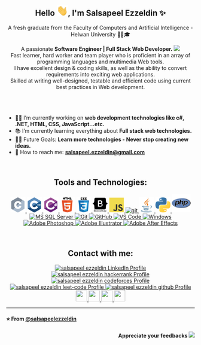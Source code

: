 <h2 align="center"> Hello <img src="https://github.com/ABSphreak/ABSphreak/blob/master/gifs/Hi.gif" width="30px">,  I'm Salsapeel Ezzeldin ✨</h2>

<div align="center">
  
A fresh graduate from the Faculty of Computers and Artificial Intelligence - Helwan University 👨‍💻🎓
 
A passionate **Software Engineer | Full Stack Web Developer.** <img src="https://media.giphy.com/media/WUlplcMpOCEmTGBtBW/giphy.gif" width="30"> <br>
Fast learner, hard worker and team player who is proficient in an array of programming languages and multimedia Web tools.<br>
I have excellent design & coding skills, as well as the ability to convert requirements into exciting web applications.<br>
Skilled at writing well-designed, testable and efficient code using current best practices in Web development. <br><br><br><br>
</div>



- 👨‍💻 I’m currently working on **web development technologies like c#, .NET, HTML, CSS, JavaScript...etc.**
- 📚 I’m currently learning everything about **Full stack web technologies.** 
- 💪🏼 Future Goals: **Learn more technologies - Never stop creating new ideas.**
- 💬 How to reach me:  **salsapeel.ezzeldin@gmail.com**

<br>

<h2 align="center">Tools and Technologies:</h2>
<p align="center"> 
  <a href="https://www.w3schools.com/c/" target="_blank" rel="noreferrer"> 
    <img src="https://github.com/abrahamcalf/languages.abranhe.com/blob/master/languages/c.png" alt="c" width="40" height="40"/> 
  </a> 
  
  <a href="https://www.w3schools.com/cpp/" target="_blank" rel="noreferrer"> 
    <img src="https://github.com/abrahamcalf/languages.abranhe.com/blob/master/languages/cpp.png" alt="cplusplus" width="40" height="40"/> 
  </a> 
  
  <a href="https://www.w3schools.com/cs/" target="_blank" rel="noreferrer"> 
    <img src="https://github.com/abrahamcalf/languages.abranhe.com/blob/master/languages/csharp.png" alt="csharp" width="40" height="40"/> 
  </a> 
  
  <a href="https://www.w3schools.com/html/" target="_blank" rel="noreferrer"> 
    <img src="https://github.com/abrahamcalf/languages.abranhe.com/blob/master/languages/html.png" alt="html5" width="40" height="40"/> 
  </a> 
  
  <a href="https://www.w3schools.com/css/" target="_blank" rel="noreferrer"> 
    <img src="https://raw.githubusercontent.com/devicons/devicon/master/icons/css3/css3-original-wordmark.svg" alt="css3" width="40" height="40"/> 
  </a> 
   
  <a href="https://getbootstrap.com" target="_blank" rel="noreferrer"> 
    <img src="https://raw.githubusercontent.com/devicons/devicon/master/icons/bootstrap/bootstrap-plain-wordmark.svg" alt="bootstrap" width="40" height="40"/>   </a>  
    
  <a href="https://developer.mozilla.org/en-US/docs/Web/JavaScript" target="_blank" rel="noreferrer"> 
    <img src="https://raw.githubusercontent.com/devicons/devicon/master/icons/javascript/javascript-original.svg" alt="javascript" width="40" height="40"/>
  </a> 
  
  <a href="https://git-scm.com/" target="_blank" rel="noreferrer"> 
  <img src="https://www.vectorlogo.zone/logos/git-scm/git-scm-icon.svg" alt="git" width="40" height="40"/> 
  </a> 
  
  <a href="https://www.java.com" target="_blank" rel="noreferrer"> 
    <img src="https://github.com/abrahamcalf/languages.abranhe.com/blob/master/languages/java.png" alt="java" width="40" height="40"/> 
  </a> 

  <a href="https://www.w3schools.com/python/" target="_blank" rel="noreferrer"> 
    <img src="https://github.com/abrahamcalf/languages.abranhe.com/blob/master/languages/python.png" alt="python" width="40" height="40"/> 
  </a> 
  
  <a href="https://www.w3schools.com/php/" target="_blank" rel="noreferrer"> 
    <img src="https://github.com/abrahamcalf/languages.abranhe.com/blob/master/languages/php.png" alt="php" width="50" height="50"/> 
  </a> 
  
  <br>  
  
  <a href="http://img.shields.io/badge/-MS%20SQL%20Server-CC2927?style=flat-square&logo=microsoft-sql-server&logoColor=ffffff" target="_blank" rel="noreferrer"> 
    <img src="http://img.shields.io/badge/-MS%20SQL%20Server-CC2927?style=flat-square&logo=microsoft-sql-server&logoColor=ffffff" alt="MS SQL Server"/> 
  </a> 
  
  <a href="https://img.shields.io/badge/-Git-%23F05032?style=flat-square&logo=git&logoColor=%23ffffff" target="_blank" rel="noreferrer"> 
    <img src="https://img.shields.io/badge/-Git-%23F05032?style=flat-square&logo=git&logoColor=%23ffffff" alt="Git"/> 
  </a> 

  <a href="https://img.shields.io/badge/-GitHub-181717?style=flat-square&logo=github" target="_blank" rel="noreferrer"> 
    <img src="https://img.shields.io/badge/-GitHub-181717?style=flat-square&logo=github" alt="GitHub"/> 
  </a> 

   <a href="http://img.shields.io/badge/-VS%20Code-007ACC?style=flat-square&logo=visual-studio-code&logoColor=ffffff" target="_blank" rel="noreferrer"> 
    <img src="http://img.shields.io/badge/-VS%20Code-007ACC?style=flat-square&logo=visual-studio-code&logoColor=ffffff" alt="VS Code"/> 
  </a> 
  
  <a href="http://img.shields.io/badge/-Windows-0078D6?style=flat-square&logo=windows&logoColor=ffffff" target="_blank" rel="noreferrer"> 
    <img src="http://img.shields.io/badge/-Windows-0078D6?style=flat-square&logo=windows&logoColor=ffffff" alt="Windows"/> 
  </a> 
  
  <br>
  
   <a href="http://img.shields.io/badge/-Abode%20Photoshop-26C9FF?style=flat-square&logo=adobe-photoshop&logoColor=ffffff" target="_blank" rel="noreferrer"> 
    <img src="http://img.shields.io/badge/-Abode%20Photoshop-26C9FF?style=flat-square&logo=adobe-photoshop&logoColor=ffffff" alt="Adobe Photoshop"/> 
  </a> 

   <a href="http://img.shields.io/badge/-Abode%20Illustrator-FC8F30?style=flat-square&logo=adobe-illustrator&logoColor=ffffff" target="_blank" rel="noreferrer"> 
    <img src="http://img.shields.io/badge/-Abode%20Illustrator-FC8F30?style=flat-square&logo=adobe-illustrator&logoColor=ffffff" alt="Adobe Illustrator"/> 
  </a> 
  
  <a href="http://img.shields.io/badge/-Adobe%20After%20Effects-3C4858?style=flat-square&logo=adobe-after-effects" target="_blank" rel="noreferrer"> 
    <img src="http://img.shields.io/badge/-Adobe%20After%20Effects-3C4858?style=flat-square&logo=adobe-after-effects" alt="Adobe After Effects"/> 
  </a> 

 </p>

 <br>

<h2 align="center">Contact with me:</h2>

<p align="center"> 
  <a href="https://www.linkedin.com/in/salsapeel-ezzeldin-a123b318a">
    <img src="https://www.vectorlogo.zone/logos/linkedin/linkedin-icon.svg" alt="salsapeel ezzeldin LinkedIn Profile" height="30" width="30">
  </a>
  
  <a href="https://www.hackerrank.com/salsapeel_ezzel1" target="blank">
    <img src="https://raw.githubusercontent.com/rahuldkjain/github-profile-readme-generator/master/src/images/icons/Social/hackerrank.svg" alt="salsapeel ezzeldin hackerrank Profile" height="30" width="30" >
  </a>

  <a href="https://codeforces.com/profile/salsapeelEzzeldin" target="blank">
    <img src="https://raw.githubusercontent.com/rahuldkjain/github-profile-readme-generator/master/src/images/icons/Social/codeforces.svg" alt="salsapeel ezzeldin codeforces Profile" height="30" width="30" >
  </a>

  <a href="https://leetcode.com/Salsapeel/" target="blank">
    <img src="https://raw.githubusercontent.com/rahuldkjain/github-profile-readme-generator/master/src/images/icons/Social/leet-code.svg" alt="salsapeel ezzeldin leet-code Profile" height="30" width="30" >
  </a>
  
   <a href="https://github.com/salsapeelezzeldin" target="blank">
    <img src="https://cdn.jsdelivr.net/npm/simple-icons@3.0.1/icons/github.svg" alt="salsapeel ezzeldin github Profile" height="30" width="30" >
  </a>
    
  <a href="mailto:salsapeel.ezzeldin@gmail.com" alt="Contact me">
    <img src="https://github.com/nitish-awasthi/nitish-awasthi/blob/master/gmail-512.webp" height="30" width="30">
  </a>
  
  <a href="https://www.facebook.com/salsapeel.ezzeldin/" target="blank">
    <img src="https://raw.githubusercontent.com/rahuldkjain/github-profile-readme-generator/master/src/images/icons/Social/facebook.svg" alt="" height="30" width="30" >
  </a>

  <a href="https://www.instagram.com/salsapeel.ezzat/" target="blank">
    <img src="https://raw.githubusercontent.com/rahuldkjain/github-profile-readme-generator/master/src/images/icons/Social/instagram.svg" alt="" height="30" width="30" >
  </a>
  
  <a href="https://www.behance.net/salsapeelEzzeldin" target="blank">
    <img src="https://raw.githubusercontent.com/rahuldkjain/github-profile-readme-generator/master/src/images/icons/Social/behance.svg" alt="" height="30" width="30" >
  </a>
  
</p>

---

#### ⭐️ From [@salsapeelezzeldin](https://github.com/salsapeelezzeldin)
<h4 align="right">Appreciate your feedbacks <img src="https://media.giphy.com/media/26FPJGjhefSJuaRhu/giphy.gif" width="60px"></h4>
